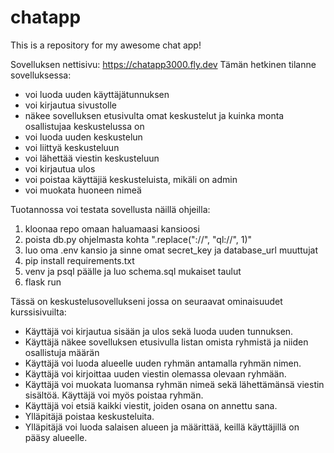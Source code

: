 # chatapp
This is a repository for my awesome chat app!

Sovelluksen nettisivu: https://chatapp3000.fly.dev
Tämän hetkinen tilanne sovelluksessa:
- voi luoda uuden käyttäjätunnuksen
- voi kirjautua sivustolle
- näkee sovelluksen etusivulta omat keskustelut ja kuinka monta osallistujaa keskustelussa on
- voi luoda uuden keskustelun
- voi liittyä keskusteluun
- voi lähettää viestin keskusteluun
- voi kirjautua ulos
- voi poistaa käyttäjiä keskusteluista, mikäli on admin
- voi muokata huoneen nimeä

Tuotannossa voi testata sovellusta näillä ohjeilla:
1. kloonaa repo omaan haluamaasi kansioosi
2. poista db.py ohjelmasta kohta ".replace("://", "ql://", 1)"
3. luo oma .env kansio ja sinne omat secret_key ja database_url muuttujat
4. pip install requirements.txt
5. venv ja psql päälle ja luo schema.sql mukaiset taulut
6. flask run


Tässä on keskustelusovellukseni jossa on seuraavat ominaisuudet kurssisivuilta:
- Käyttäjä voi kirjautua sisään ja ulos sekä luoda uuden tunnuksen.
- Käyttäjä näkee sovelluksen etusivulla listan omista ryhmistä ja niiden osallistuja määrän
- Käyttäjä voi luoda alueelle uuden ryhmän antamalla ryhmän nimen.
- Käyttäjä voi kirjoittaa uuden viestin olemassa olevaan ryhmään.
- Käyttäjä voi muokata luomansa ryhmän nimeä sekä lähettämänsä viestin sisältöä. Käyttäjä voi myös poistaa ryhmän.
- Käyttäjä voi etsiä kaikki viestit, joiden osana on annettu sana.
- Ylläpitäjä poistaa keskusteluita.
- Ylläpitäjä voi luoda salaisen alueen ja määrittää, keillä käyttäjillä on pääsy alueelle.
